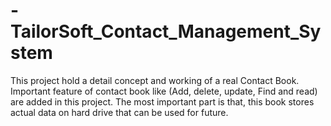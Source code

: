 # -TailorSoft_Contact_Management_System
This project hold a detail concept and working of a real Contact Book. Important feature of contact book like (Add, delete, update, Find and read) are added in this project. The most important part is that, this book stores actual data on hard drive that can be used for future.
